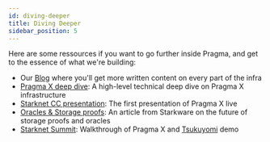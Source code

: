 ```yaml
---
id: diving-deeper
title: Diving Deeper
sidebar_position: 5
---
```


Here are some ressources if you want to go further inside Pragma, and get to the essence of what we're building:

- Our [Blog](https://blog.pragma.build/) where you'll get more written content on every part of the infra
- [Pragma X deep dive](https://www.youtube.com/watch?v=-cczPezjbyA&ab_channel=thefett): A high-level technical deep dive on Pragma X infrastructure
- [Starknet CC presentation](https://www.youtube.com/watch?v=MjU2vOElpqA&t=7s&ab_channel=StarkNetCC): The first presentation of Pragma X live
- [Oracles & Storage proofs](https://starkware.co/resource/what-are-storage-proofs-and-how-can-they-improve-oracles/): An article from Starkware on the future of storage proofs and oracles
- [Starknet Summit](https://www.youtube.com/watch?v=hIdpqjRCFSU): Walkthrough of Pragma X and [Tsukuyomi](https://github.com/keep-starknet-strange/madara-tsukuyomi) demo
